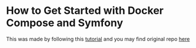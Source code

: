 # How to Get Started with Docker Compose and Symfony

This was made by following this [tutorial](https://www.twilio.com/blog/get-started-docker-symfony) and you may find original repo [here](https://github.com/yemiwebby/symfony-docker-tut)
